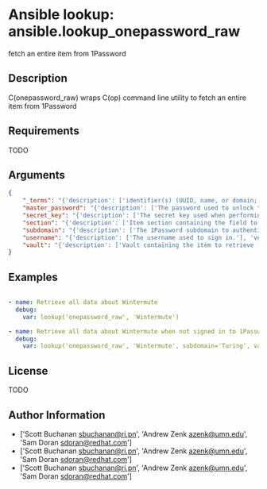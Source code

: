 # Ansible lookup: ansible.lookup_onepassword_raw


fetch an entire item from 1Password

## Description

C(onepassword_raw) wraps C(op) command line utility to fetch an entire item from 1Password

## Requirements

TODO

## Arguments

``` json
{
    "_terms": "{'description': ['identifier(s) (UUID, name, or domain; case-insensitive) of item(s) to retrieve'], 'required': True}",
    "master_password": "{'description': ['The password used to unlock the specified vault.'], 'default': 'None', 'version_added': '2.7', 'aliases': ['vault_password']}",
    "secret_key": "{'description': ['The secret key used when performing an initial sign in.'], 'version_added': '2.7'}",
    "section": "{'description': ['Item section containing the field to retrieve (case-insensitive). If absent will return first match from any section.'], 'default': 'None'}",
    "subdomain": "{'description': ['The 1Password subdomain to authenticate against.'], 'default': 'None', 'version_added': '2.7'}",
    "username": "{'description': ['The username used to sign in.'], 'version_added': '2.7'}",
    "vault": "{'description': ['Vault containing the item to retrieve (case-insensitive). If absent will search all vaults'], 'default': 'None'}",
}
```

## Examples


``` yaml

- name: Retrieve all data about Wintermute
  debug:
    var: lookup('onepassword_raw', 'Wintermute')

- name: Retrieve all data about Wintermute when not signed in to 1Password
  debug:
    var: lookup('onepassword_raw', 'Wintermute', subdomain='Turing', vault_password='DmbslfLvasjdl')

```

## License

TODO

## Author Information
  - ['Scott Buchanan <sbuchanan@ri.pn>', 'Andrew Zenk <azenk@umn.edu>', 'Sam Doran <sdoran@redhat.com>']
  - ['Scott Buchanan <sbuchanan@ri.pn>', 'Andrew Zenk <azenk@umn.edu>', 'Sam Doran <sdoran@redhat.com>']
  - ['Scott Buchanan <sbuchanan@ri.pn>', 'Andrew Zenk <azenk@umn.edu>', 'Sam Doran <sdoran@redhat.com>']
